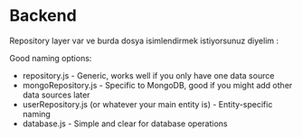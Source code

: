 
# Backend

Repository layer var ve burda dosya isimlendirmek istiyorsunuz diyelim :

Good naming options:
- repository.js - Generic, works well if you only have one data source
- mongoRepository.js - Specific to MongoDB, good if you might add other data sources later
- userRepository.js (or whatever your main entity is) - Entity-specific naming
- database.js - Simple and clear for database operations